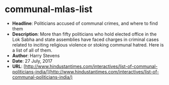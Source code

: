# communal-mlas-list
- **Headline**: Politicians accused of communal crimes, and where to find them
- **Description**: More than fifty politicians who hold elected office in the Lok Sabha and state assemblies have faced charges in criminal cases related to inciting religious violence or stoking communal hatred. Here is a list of all of them.
- **Author**: Harry Stevens
- **Date**: 27 July, 2017
- **URL**: [http://www.hindustantimes.com/interactives/list-of-communal-politicians-india/](http://www.hindustantimes.com/interactives/list-of-communal-politicians-india/)